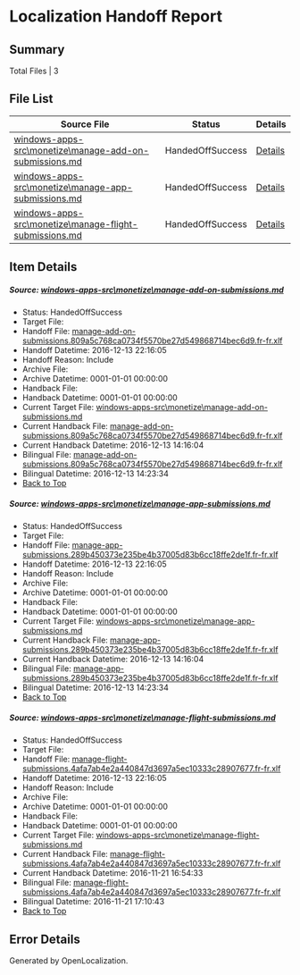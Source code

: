 # <a name='report-top'></a> Localization Handoff Report

## Summary
 Total Files | 3

## File List
 Source File | Status | Details 
 ----------- | ------ | ------- 
 [windows-apps-src\monetize\manage-add-on-submissions.md](https://cpubwin.visualstudio.com/windows-uwp/_git/windows-uwp/commit/2ee58c63f55a319a699945281b2f7c8478445617?path=windows-apps-src%2Fmonetize%2Fmanage-add-on-submissions.md&_a=contents) | HandedOffSuccess | [Details](#755ec8c5b2d7d4b247fd1944c4efc5fe201846195405)
 [windows-apps-src\monetize\manage-app-submissions.md](https://cpubwin.visualstudio.com/windows-uwp/_git/windows-uwp/commit/2ee58c63f55a319a699945281b2f7c8478445617?path=windows-apps-src%2Fmonetize%2Fmanage-app-submissions.md&_a=contents) | HandedOffSuccess | [Details](#7698076fec7f0b38c8608214629ba43ab1bb1c075407)
 [windows-apps-src\monetize\manage-flight-submissions.md](https://cpubwin.visualstudio.com/windows-uwp/_git/windows-uwp/commit/2ee58c63f55a319a699945281b2f7c8478445617?path=windows-apps-src%2Fmonetize%2Fmanage-flight-submissions.md&_a=contents) | HandedOffSuccess | [Details](#72d4d4c1772ec78559071d5e6ac8ffbdd9c8cf285408)

## Item Details
##### <a name='755ec8c5b2d7d4b247fd1944c4efc5fe201846195405'></a> Source: [windows-apps-src\monetize\manage-add-on-submissions.md](https://cpubwin.visualstudio.com/windows-uwp/_git/windows-uwp/commit/2ee58c63f55a319a699945281b2f7c8478445617?path=windows-apps-src%2Fmonetize%2Fmanage-add-on-submissions.md&_a=contents)
* Status: HandedOffSuccess
* Target File: 
* Handoff File: [manage-add-on-submissions.809a5c768ca0734f5570be27d549868714bec6d9.fr-fr.xlf](https://cpubwin.visualstudio.com/windows-uwp/_git/WDCLib.handoff/commit/10dc363325d98272b39ac03efce2d27e4012e460?path=ol-handoff%2Fcpubwin%2Fwindows-uwp.fr-fr%2Fmaster%2Fmanage-add-on-submissions.809a5c768ca0734f5570be27d549868714bec6d9.fr-fr.xlf&_a=contents)
* Handoff Datetime: 2016-12-13 22:16:05
* Handoff Reason: Include
* Archive File: 
* Archive Datetime: 0001-01-01 00:00:00
* Handback File: 
* Handback Datetime: 0001-01-01 00:00:00
* Current Target File: [windows-apps-src\monetize\manage-add-on-submissions.md](https://cpubwin.visualstudio.com/windows-uwp/_git/windows-uwp.fr-fr/commit/54f580e6f01304cff8cd85d8a3bd6cadc5198243?path=windows-apps-src%2Fmonetize%2Fmanage-add-on-submissions.md&_a=contents)
* Current Handback File: [manage-add-on-submissions.809a5c768ca0734f5570be27d549868714bec6d9.fr-fr.xlf](https://cpubwin.visualstudio.com/windows-uwp/_git/WDCLib.handback/commit/0683e8f9f67dc8369f4789190c2222d08e6bdc91?path=ol-handback%2Fcpubwin%2Fwindows-uwp.fr-fr%2Fmaster%2Fmanage-add-on-submissions.809a5c768ca0734f5570be27d549868714bec6d9.fr-fr.xlf&_a=contents)
* Current Handback Datetime: 2016-12-13 14:16:04
* Bilingual File: [manage-add-on-submissions.809a5c768ca0734f5570be27d549868714bec6d9.fr-fr.xlf](https://cpubwin.visualstudio.com/windows-uwp/_git/WDCLib.handback/commit/0683e8f9f67dc8369f4789190c2222d08e6bdc91?path=ol-handback%2Fcpubwin%2Fwindows-uwp.fr-fr%2Fmaster%2Fmanage-add-on-submissions.809a5c768ca0734f5570be27d549868714bec6d9.fr-fr.xlf&_a=contents)
* Bilingual Datetime: 2016-12-13 14:23:34
* [Back to Top](#report-top)

##### <a name='7698076fec7f0b38c8608214629ba43ab1bb1c075407'></a> Source: [windows-apps-src\monetize\manage-app-submissions.md](https://cpubwin.visualstudio.com/windows-uwp/_git/windows-uwp/commit/2ee58c63f55a319a699945281b2f7c8478445617?path=windows-apps-src%2Fmonetize%2Fmanage-app-submissions.md&_a=contents)
* Status: HandedOffSuccess
* Target File: 
* Handoff File: [manage-app-submissions.289b450373e235be4b37005d83b6cc18ffe2de1f.fr-fr.xlf](https://cpubwin.visualstudio.com/windows-uwp/_git/WDCLib.handoff/commit/10dc363325d98272b39ac03efce2d27e4012e460?path=ol-handoff%2Fcpubwin%2Fwindows-uwp.fr-fr%2Fmaster%2Fmanage-app-submissions.289b450373e235be4b37005d83b6cc18ffe2de1f.fr-fr.xlf&_a=contents)
* Handoff Datetime: 2016-12-13 22:16:05
* Handoff Reason: Include
* Archive File: 
* Archive Datetime: 0001-01-01 00:00:00
* Handback File: 
* Handback Datetime: 0001-01-01 00:00:00
* Current Target File: [windows-apps-src\monetize\manage-app-submissions.md](https://cpubwin.visualstudio.com/windows-uwp/_git/windows-uwp.fr-fr/commit/54f580e6f01304cff8cd85d8a3bd6cadc5198243?path=windows-apps-src%2Fmonetize%2Fmanage-app-submissions.md&_a=contents)
* Current Handback File: [manage-app-submissions.289b450373e235be4b37005d83b6cc18ffe2de1f.fr-fr.xlf](https://cpubwin.visualstudio.com/windows-uwp/_git/WDCLib.handback/commit/0683e8f9f67dc8369f4789190c2222d08e6bdc91?path=ol-handback%2Fcpubwin%2Fwindows-uwp.fr-fr%2Fmaster%2Fmanage-app-submissions.289b450373e235be4b37005d83b6cc18ffe2de1f.fr-fr.xlf&_a=contents)
* Current Handback Datetime: 2016-12-13 14:16:04
* Bilingual File: [manage-app-submissions.289b450373e235be4b37005d83b6cc18ffe2de1f.fr-fr.xlf](https://cpubwin.visualstudio.com/windows-uwp/_git/WDCLib.handback/commit/0683e8f9f67dc8369f4789190c2222d08e6bdc91?path=ol-handback%2Fcpubwin%2Fwindows-uwp.fr-fr%2Fmaster%2Fmanage-app-submissions.289b450373e235be4b37005d83b6cc18ffe2de1f.fr-fr.xlf&_a=contents)
* Bilingual Datetime: 2016-12-13 14:23:34
* [Back to Top](#report-top)

##### <a name='72d4d4c1772ec78559071d5e6ac8ffbdd9c8cf285408'></a> Source: [windows-apps-src\monetize\manage-flight-submissions.md](https://cpubwin.visualstudio.com/windows-uwp/_git/windows-uwp/commit/2ee58c63f55a319a699945281b2f7c8478445617?path=windows-apps-src%2Fmonetize%2Fmanage-flight-submissions.md&_a=contents)
* Status: HandedOffSuccess
* Target File: 
* Handoff File: [manage-flight-submissions.4afa7ab4e2a440847d3697a5ec10333c28907677.fr-fr.xlf](https://cpubwin.visualstudio.com/windows-uwp/_git/WDCLib.handoff/commit/10dc363325d98272b39ac03efce2d27e4012e460?path=ol-handoff%2Fcpubwin%2Fwindows-uwp.fr-fr%2Fmaster%2Fmanage-flight-submissions.4afa7ab4e2a440847d3697a5ec10333c28907677.fr-fr.xlf&_a=contents)
* Handoff Datetime: 2016-12-13 22:16:05
* Handoff Reason: Include
* Archive File: 
* Archive Datetime: 0001-01-01 00:00:00
* Handback File: 
* Handback Datetime: 0001-01-01 00:00:00
* Current Target File: [windows-apps-src\monetize\manage-flight-submissions.md](https://cpubwin.visualstudio.com/windows-uwp/_git/windows-uwp.fr-fr/commit/b499722b387bb5bf9961078746547751e280aace?path=windows-apps-src%2Fmonetize%2Fmanage-flight-submissions.md&_a=contents)
* Current Handback File: [manage-flight-submissions.4afa7ab4e2a440847d3697a5ec10333c28907677.fr-fr.xlf](https://cpubwin.visualstudio.com/windows-uwp/_git/WDCLib.handback/commit/a2b58f321961fe8e5a80c86cd6d53f983c3d6f0e?path=ol-handback%2Fcpubwin%2Fwindows-uwp.fr-fr%2Fmaster%2Fmanage-flight-submissions.4afa7ab4e2a440847d3697a5ec10333c28907677.fr-fr.xlf&_a=contents)
* Current Handback Datetime: 2016-11-21 16:54:33
* Bilingual File: [manage-flight-submissions.4afa7ab4e2a440847d3697a5ec10333c28907677.fr-fr.xlf](https://cpubwin.visualstudio.com/windows-uwp/_git/WDCLib.handback/commit/a2b58f321961fe8e5a80c86cd6d53f983c3d6f0e?path=ol-handback%2Fcpubwin%2Fwindows-uwp.fr-fr%2Fmaster%2Fmanage-flight-submissions.4afa7ab4e2a440847d3697a5ec10333c28907677.fr-fr.xlf&_a=contents)
* Bilingual Datetime: 2016-11-21 17:10:43
* [Back to Top](#report-top)


## Error Details

Generated by OpenLocalization.
